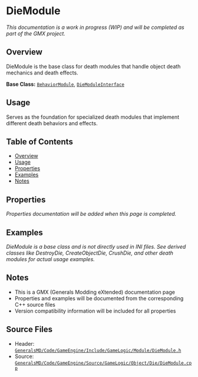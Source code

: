 # DieModule

*This documentation is a work in progress (WIP) and will be completed as part of the GMX project.*

## Overview

DieModule is the base class for death modules that handle object death mechanics and death effects.

**Base Class:** [`BehaviorModule`](../../GeneralsMD/Code/GameEngine/Include/GameLogic/Module/BehaviorModule.h), [`DieModuleInterface`](../../GeneralsMD/Code/GameEngine/Include/GameLogic/Module/DieModule.h)

## Usage

Serves as the foundation for specialized death modules that implement different death behaviors and effects.

## Table of Contents

- [Overview](#overview)
- [Usage](#usage)
- [Properties](#properties)
- [Examples](#examples)
- [Notes](#notes)

## Properties

*Properties documentation will be added when this page is completed.*

## Examples

*DieModule is a base class and is not directly used in INI files. See derived classes like DestroyDie, CreateObjectDie, CrushDie, and other death modules for actual usage examples.*

## Notes

- This is a GMX (Generals Modding eXtended) documentation page
- Properties and examples will be documented from the corresponding C++ source files
- Version compatibility information will be included for all properties

## Source Files

- Header: [`GeneralsMD/Code/GameEngine/Include/GameLogic/Module/DieModule.h`](../../GeneralsMD/Code/GameEngine/Include/GameLogic/Module/DieModule.h)
- Source: [`GeneralsMD/Code/GameEngine/Source/GameLogic/Object/Die/DieModule.cpp`](../../GeneralsMD/Code/GameEngine/Source/GameLogic/Object/Die/DieModule.cpp)
